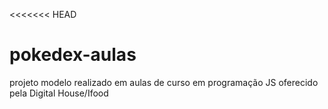 <<<<<<< HEAD
# pokedex-aulas
projeto modelo realizado em aulas de curso em programação JS oferecido pela Digital House/Ifood